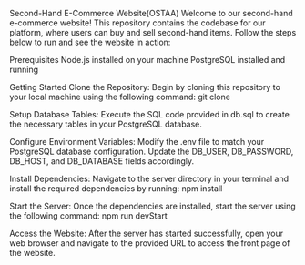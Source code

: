 Second-Hand E-Commerce Website(OSTAA)
Welcome to our second-hand e-commerce website! This repository contains the codebase for our platform, where users can buy and sell second-hand items. Follow the steps below to run and see the website in action:

Prerequisites
Node.js installed on your machine
PostgreSQL installed and running

Getting Started
Clone the Repository: Begin by cloning this repository to your local machine using the following command:
git clone <repository-url>

Setup Database Tables: Execute the SQL code provided in db.sql to create the necessary tables in your PostgreSQL database.

Configure Environment Variables: Modify the .env file to match your PostgreSQL database configuration. Update the DB_USER, DB_PASSWORD, DB_HOST, and DB_DATABASE fields accordingly.

Install Dependencies: Navigate to the server directory in your terminal and install the required dependencies by running:
npm install

Start the Server: Once the dependencies are installed, start the server using the following command:
npm run devStart

Access the Website: After the server has started successfully, open your web browser and navigate to the provided URL to access the front page of the website.
